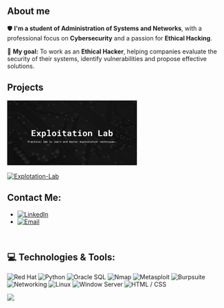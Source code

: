 ## About me
🛡️ **I'm a student of Administration of Systems and Networks**, with a professional focus on **Cybersecurity** and a passion for **Ethical Hacking**.

🎯 **My goal:** To work as an **Ethical Hacker**, helping companies evaluate the security of their systems, identify vulnerabilities and propose effective solutions.

## Projects
<a href="https://github.com/ElChe1/Explotation-Lab"><img src="https://raw.githubusercontent.com/ElChe1/Explotation-Lab/main/banner.png" style="height: 60%; width:60%;"/></a>

[![Explotation-Lab](https://img.shields.io/github/stars/ElChe1/Explotation-Lab?label=Explotation%20Lab&style=social)](https://github.com/ElChe1/Explotation-Lab)

## Contact Me:
  - [![LinkedIn](https://img.shields.io/badge/LinkedIn-Set_Cobler-0077B5?style=for-the-badge&logo=linkedin&logoColor=white&labelColor=101010)](https://www.linkedin.com/in/secomu)
  - [![Email](https://img.shields.io/badge/setcomu2005@gmail.com-Personal_Email-D14836?style=for-the-badge&logo=gmail&logoColor=white&labelColor=101010)](mailto:setcomu2005@gmail.com)
</br>
    

## 💻 Technologies & Tools:
![Red Hat](https://img.shields.io/badge/Red%20Hat-EE0000?style=for-the-badge&logo=redhat&logoColor=white)
![Python](https://img.shields.io/badge/python-3670A0?style=for-the-badge&logo=python&logoColor=ffdd54)
![Oracle SQL](https://img.shields.io/badge/oracle%20SQL-F80000.svg?style=for-the-badge&logo=square&logoColor=white)
![Nmap](https://img.shields.io/badge/nmap-%23008FBA.svg?style=for-the-badge&logo=eventstore&logoColor=white)
![Metasploit](https://img.shields.io/badge/metasploit-%230167ff.svg?style=for-the-badge&logo=metasploit&logoColor=white)
![Burpsuite](https://img.shields.io/badge/BurpSuite-FF6633.svg?style=for-the-badge&logo=burpsuite&logoColor=white)
![Networking](https://img.shields.io/badge/networking-%2320232a.svg?style=for-the-badge&logo=n8n&logoColor=%2361DAFB)
![Linux](https://img.shields.io/badge/Linux-FCC624.svg?style=for-the-badge&logo=linux&logoColor=black)
![Window Server](https://img.shields.io/badge/Windows%20Server-1c92dd?style=for-the-badge&logo=serverless&logoColor=white)
![HTML / CSS](https://img.shields.io/badge/HTML%20/%20CSS-E34F26?style=for-the-badge&logo=htmx&logoColor=white)


![](https://github-readme-activity-graph.vercel.app/graph?username=setcomu&theme=react-dark&bg_color=20232a&hide_border=true)
